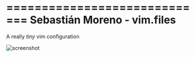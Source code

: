 =============================
Sebastián Moreno - vim.files
=============================
A really  _tiny_ vim configuration


![screenshot](https://raw.github.com/sebastianmoreno/vim.files/master/img/insertmode_tagbar_js.jpg)
